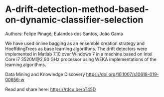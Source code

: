 # A-drift-detection-method-based-on-dynamic-classifier-selection

Authors: Felipe Pinagé, Eulandos dos Santos, João Gama

We have used online bagging as an ensemble creation strategy and HoeffdingTrees as base learning algorithms. The drift detectors were implemented in Matlab 7.10 over Windows 7 in a machine based on Intel Core i7 3520M@2,90 GHz processor using WEKA implementations of the learning algorithms.

Data Mining and Knowledge Discovery
https://doi.org/10.1007/s10618-019-00656-w

Read and share here: https://rdcu.be/bT45D
